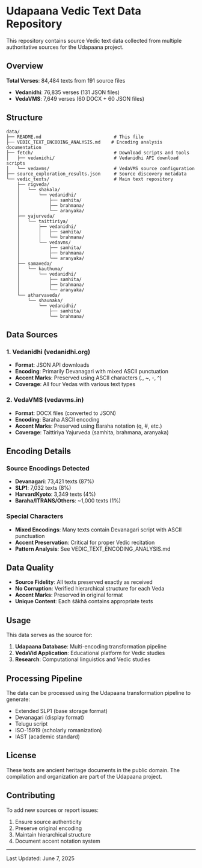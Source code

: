 # Udapaana Vedic Text Data Repository

This repository contains source Vedic text data collected from multiple authoritative sources for the Udapaana project.

## Overview

**Total Verses**: 84,484 texts from 191 source files
- **Vedanidhi**: 76,835 verses (131 JSON files)
- **VedaVMS**: 7,649 verses (60 DOCX + 60 JSON files)

## Structure

```
data/
├── README.md                           # This file
├── VEDIC_TEXT_ENCODING_ANALYSIS.md    # Encoding analysis documentation
├── fetch/                              # Download scripts and tools
│   ├── vedanidhi/                      # Vedanidhi API download scripts
│   └── vedavms/                        # VedaVMS source configuration
├── source_exploration_results.json     # Source discovery metadata
└── vedic_texts/                        # Main text repository
    ├── rigveda/
    │   └── shakala/
    │       └── vedanidhi/
    │           ├── samhita/
    │           ├── brahmana/
    │           └── aranyaka/
    ├── yajurveda/
    │   └── taittiriya/
    │       ├── vedanidhi/
    │       │   ├── samhita/
    │       │   └── brahmana/
    │       └── vedavms/
    │           ├── samhita/
    │           ├── brahmana/
    │           └── aranyaka/
    ├── samaveda/
    │   └── kauthuma/
    │       └── vedanidhi/
    │           ├── samhita/
    │           ├── brahmana/
    │           └── aranyaka/
    └── atharvaveda/
        └── shaunaka/
            └── vedanidhi/
                ├── samhita/
                └── brahmana/
```

## Data Sources

### 1. Vedanidhi (vedanidhi.org)
- **Format**: JSON API downloads
- **Encoding**: Primarily Devanagari with mixed ASCII punctuation
- **Accent Marks**: Preserved using ASCII characters (., ~, -, ^)
- **Coverage**: All four Vedas with various text types

### 2. VedaVMS (vedavms.in)
- **Format**: DOCX files (converted to JSON)
- **Encoding**: Baraha ASCII encoding
- **Accent Marks**: Preserved using Baraha notation (q, #, etc.)
- **Coverage**: Taittiriya Yajurveda (samhita, brahmana, aranyaka)

## Encoding Details

### Source Encodings Detected
- **Devanagari**: 73,421 texts (87%)
- **SLP1**: 7,032 texts (8%)
- **HarvardKyoto**: 3,349 texts (4%)
- **Baraha/ITRANS/Others**: ~1,000 texts (1%)

### Special Characters
- **Mixed Encodings**: Many texts contain Devanagari script with ASCII punctuation
- **Accent Preservation**: Critical for proper Vedic recitation
- **Pattern Analysis**: See VEDIC_TEXT_ENCODING_ANALYSIS.md

## Data Quality

- **Source Fidelity**: All texts preserved exactly as received
- **No Corruption**: Verified hierarchical structure for each Veda
- **Accent Marks**: Preserved in original format
- **Unique Content**: Each śākhā contains appropriate texts

## Usage

This data serves as the source for:
1. **Udapaana Database**: Multi-encoding transformation pipeline
2. **VedaVid Application**: Educational platform for Vedic studies
3. **Research**: Computational linguistics and Vedic studies

## Processing Pipeline

The data can be processed using the Udapaana transformation pipeline to generate:
- Extended SLP1 (base storage format)
- Devanagari (display format)
- Telugu script
- ISO-15919 (scholarly romanization)
- IAST (academic standard)

## License

These texts are ancient heritage documents in the public domain. The compilation and organization are part of the Udapaana project.

## Contributing

To add new sources or report issues:
1. Ensure source authenticity
2. Preserve original encoding
3. Maintain hierarchical structure
4. Document accent notation system

---
Last Updated: June 7, 2025